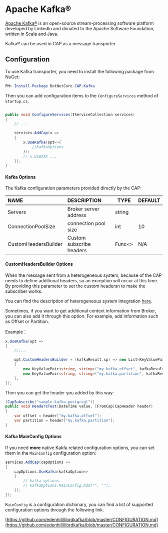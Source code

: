 # Apache Kafka®

[Apache Kafka®](https://kafka.apache.org/)  is an open-source stream-processing software platform developed by LinkedIn and donated to the Apache Software Foundation, written in Scala and Java.

Kafka® can be used in CAP as a message transporter. 

## Configuration

To use Kafka transporter, you need to install the following package from NuGet:

```powershell
PM> Install-Package DotNetCore.CAP.Kafka

```

Then you can add configuration items to the `ConfigureServices` method of `Startup.cs`.

```csharp

public void ConfigureServices(IServiceCollection services)
{
    // ...

    services.AddCap(x =>
    {
        x.UseKafka(opt=>{
            //KafkaOptions
        });
        // x.UseXXX ...
    });
}

```

#### Kafka Options

The Kafka configuration parameters provided directly by the CAP:

NAME | DESCRIPTION | TYPE | DEFAULT
:---|:---|---|:---
Servers | Broker server address | string | 
ConnectionPoolSize | connection pool size | int | 10
CustomHeadersBuilder | Custom subscribe headers |  Func<> |  N/A

#### CustomHeadersBuilder Options

When the message sent from a heterogeneous system, because of the CAP needs to define additional headers, so an exception will occur at this time. By providing this parameter to set the custom headersn to make the subscriber works.

You can find the description of heterogeneous system integration [here](../cap/messaging.md#heterogeneous-system-integration).

Sometimes, if you want to get additional context information from Broker, you can also add it through this option. For example, add information such as Offset or Partition.

Example：

```C#
x.UseKafka(opt =>
{
    //...

    opt.CustomHeadersBuilder = (kafkaResult,sp) => new List<KeyValuePair<string, string>>
    {
        new KeyValuePair<string, string>("my.kafka.offset", kafkaResult.Offset.ToString()),
        new KeyValuePair<string, string>("my.kafka.partition", kafkaResult.Partition.ToString())
    };
});
```

Then you can get the header you added by this way:

```C#
[CapSubscribe("sample.kafka.postgrsql")]
public void HeadersTest(DateTime value, [FromCap]CapHeader header)
{
    var offset = header["my.kafka.offset"];
    var partition = header["my.kafka.partition"];
}
```


#### Kafka MainConfig Options

If you need **more** native Kakfa related configuration options, you can set them in the `MainConfig` configuration option:

```csharp
services.AddCap(capOptions => 
{
    capOptions.UseKafka(kafkaOption=>
    {
        // kafka options.
        // kafkaOptions.MainConfig.Add("", "");
    });
});
```

`MainConfig` is a configuration dictionary, you can find a list of supported configuration options through the following link.

[https://github.com/edenhill/librdkafka/blob/master/CONFIGURATION.md](https://github.com/edenhill/librdkafka/blob/master/CONFIGURATION.md)

